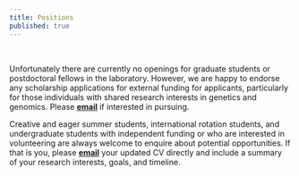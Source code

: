 ```yaml
---
title: Positions
published: true
---
```


<br>

Unfortunately there are currently no openings for graduate students or postdoctoral fellows in the laboratory.  However, we are happy to endorse any scholarship applications for external funding for applicants, particularly for those individuals with shared research interests in genetics and genomics.  Please [**email**](mailto:stuart.scott@mssm.edu) if interested in pursuing. 

Creative and eager summer students, international rotation students, and undergraduate students with independent funding or who are interested in volunteering are always welcome to enquire about potential opportunities.  If that is you, please [**email**](mailto:stuart.scott@mssm.edu) your updated CV directly and include a summary of your research interests, goals, and timeline.